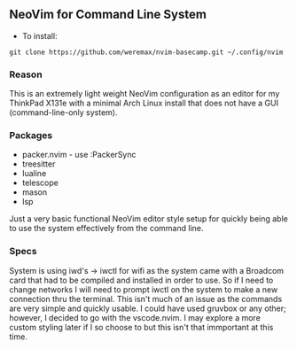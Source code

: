## NeoVim for Command Line System
- To install:
```
git clone https://github.com/weremax/nvim-basecamp.git ~/.config/nvim
```

### Reason
This is an extremely light weight NeoVim configuration as an editor for my ThinkPad X131e with a minimal Arch Linux install that does not have a GUI (command-line-only system).

### Packages
- packer.nvim - use :PackerSync
- treesitter
- lualine
- telescope
- mason
- lsp

Just a very basic functional NeoVim editor style setup for quickly being able to use the system effectively from the command line.

### Specs
System is using iwd's -> iwctl for wifi as the system came with a Broadcom card that had to be compiled and installed in order to use. So if I need to change networks I will need to prompt iwctl on the system to make a new connection thru the terminal. This isn't much of an issue as the commands are very simple and quickly usable. I could have used gruvbox or any other; however, I decided to go with the vscode.nvim. I may explore a more custom styling later if I so choose to but this isn't that immportant at this time.
